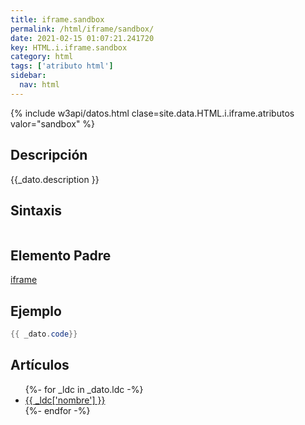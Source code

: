 ```yaml
---
title: iframe.sandbox
permalink: /html/iframe/sandbox/
date: 2021-02-15 01:07:21.241720
key: HTML.i.iframe.sandbox
category: html
tags: ['atributo html']
sidebar: 
  nav: html
---
```


{% include w3api/datos.html clase=site.data.HTML.i.iframe.atributos valor="sandbox" %}

## Descripción
{{_dato.description }}

## Sintaxis
~~~html
~~~

## Elemento Padre
[iframe](/html/iframe/)

## Ejemplo
~~~java
{{ _dato.code}}
~~~

## Artículos
<ul>
{%- for _ldc in _dato.ldc -%}
   <li>
       <a href="{{_ldc['url'] }}">{{ _ldc['nombre'] }}</a>
   </li>
{%- endfor -%}
</ul>
